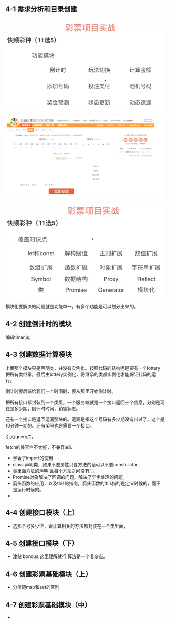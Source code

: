 ## 4-1 需求分析和目录创建 

![](./img/27.png)

![](./img/28.png)

![](./img/29.png)

模块化要解决的问题就是功能单一，有多个功能是可以划分出来的。

## 4-2 创建倒计时的模块 

编辑timer.js,

## 4-3   创建数据计算模块

上面那个模块只是声明类，并没有实例化。按照代码的结构呢是要有一个lottery把所有类继承，最后由lottery实例化，将继承的类都实例化才能保证代码的运行。

倒计时要后端给我们一个时间戳，要从那里开始倒计时。

把所有接口都封装到一个类里，一个服务端就是一个接口返回三个信息，分别是现在是多少期，倒计时时间，销售状态。

还有一个接口是返回遗漏那块的。遗漏是指这个号码有多少期没有出过了，这个是10分钟一期的。还有奖号也是需要一个接口。

引入jquery库。

fetch的兼容性不太好，不兼容ie8.

* 学会了import的使用
* class 声明类，如果不要属性只要方法的话可以不要constructor
* 类里面方法的声明,且每个方法之间没有','。
*   Promise对象解决了回调的问题，解决了异步处理的问题。
* 箭头函数的应用，以及this的指向，箭头函数的this指的是定义时候的，而不是运行时候的。
* 

##  4-4 创建接口模块（上） 

* 选那个号多少注，跟计算相关的方法都封装在一个类里面，


## 4-5 创建接口模块（下）

* 津贴 bonous,这里理解就行 算法是一个复杂点。

## 4-6 创建彩票基础模块（上）

* 分清楚map和set的区别

## 4-7 创建彩票基础模块（中）
* 

